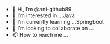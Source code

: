 - 👋 Hi, I’m @ani-github89
- 👀 I’m interested in ...Java
- 🌱 I’m currently learning ...Springboot
- 💞️ I’m looking to collaborate on ...
- 📫 How to reach me ...

<!---
ani-github89/ani-github89 is a ✨ special ✨ repository because its `README.md` (this file) appears on your GitHub profile.
You can click the Preview link to take a look at your changes.
--->
